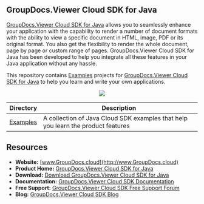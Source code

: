 ## GroupDocs.Viewer Cloud SDK for Java

[GroupDocs.Viewer Cloud SDK for Java](https://products.groupdocs.cloud/Viewer/net) allows you to seamlessly enhance your application with the capability to render a number of document formats with the ability to view a specific document in HTML, image, PDF or its original format. You also get the flexibility to render the whole document, page by page or custom range of pages. GroupDocs.Viewer Cloud SDK for Java has been developed to help you integrate all these features in your Java application without any hassle.

This repository contains [Examples](Examples) projects for [GroupDocs.Viewer Cloud SDK for Java](https://products.groupdocs.cloud/Viewer/net) to help you learn and write your own applications.

<p align="center">

  <a title="Download complete GroupDocs.Viewer Cloud SDK Examples for Java source code" href="https://github.com/groupdocs-Viewer-cloud/groupdocs-Viewer-cloud-dotnet-samples/archive/master.zip">
	<img src="https://raw.github.com/AsposeExamples/java-examples-dashboard/master/images/downloadZip-Button-Large.png" />
  </a>
</p>

Directory | Description
--------- | -----------
[Examples](Examples)  | A collection of Java Cloud SDK examples that help you learn the product features

## Resources

+ **Website:** [www.GroupDocs.cloud](http://www.GroupDocs.cloud)
+ **Product Home:** [GroupDocs.Viewer Cloud SDK for Java](https://products.groupdocs.cloud/Viewer/java)
+ **Download:** [Download GroupDocs.Viewer Cloud SDK for Java](https://www.nuget.org/packages/GroupDocs.Viewer-Cloud/)
+ **Documentation:** [GroupDocs.Viewer Cloud SDK Documentation](https://docs.groupdocs.cloud/display/Viewercloud/Home)
+ **Free Support:** [GroupDocs.Viewer Cloud SDK Free Support Forum](https://forum.groupdocs.cloud/c/Viewer)
+ **Blog:** [GroupDocs.Viewer Cloud SDK Blog](https://blog.groupdocs.cloud/category/Viewer/)